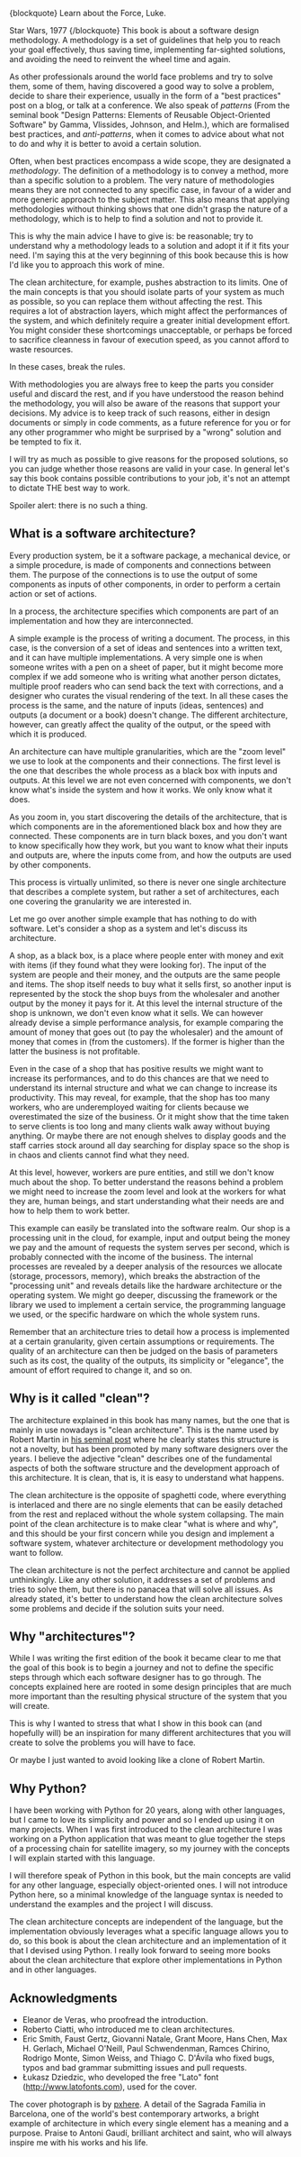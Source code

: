 {blockquote}
Learn about the Force, Luke.

Star Wars, 1977
{/blockquote}
This book is about a software design methodology. A methodology is a set of guidelines that help you to reach your goal effectively, thus saving time, implementing far-sighted solutions, and avoiding the need to reinvent the wheel time and again.

As other professionals around the world face problems and try to solve them, some of them, having discovered a good way to solve a problem, decide to share their experience, usually in the form of a "best practices" post on a blog, or talk at a conference. We also speak of *patterns* (From the seminal book "Design Patterns: Elements of Reusable Object-Oriented Software" by Gamma, Vlissides, Johnson, and Helm.), which are formalised best practices, and *anti-patterns*, when it comes to advice about what not to do and why it is better to avoid a certain solution.

Often, when best practices encompass a wide scope, they are designated a *methodology*. The definition of a methodology is to convey a method, more than a specific solution to a problem. The very nature of methodologies means they are not connected to any specific case, in favour of a wider and more generic approach to the subject matter. This also means that applying methodologies without thinking shows that one didn't grasp the nature of a methodology, which is to help to find a solution and not to provide it.

This is why the main advice I have to give is: be reasonable; try to understand why a methodology leads to a solution and adopt it if it fits your need. I'm saying this at the very beginning of this book because this is how I'd like you to approach this work of mine.

The clean architecture, for example, pushes abstraction to its limits. One of the main concepts is that you should isolate parts of your system as much as possible, so you can replace them without affecting the rest. This requires a lot of abstraction layers, which might affect the performances of the system, and which definitely require a greater initial development effort. You might consider these shortcomings unacceptable, or perhaps be forced to sacrifice cleanness in favour of execution speed, as you cannot afford to waste resources.

In these cases, break the rules.

With methodologies you are always free to keep the parts you consider useful and discard the rest, and if you have understood the reason behind the methodology, you will also be aware of the reasons that support your decisions. My advice is to keep track of such reasons, either in design documents or simply in code comments, as a future reference for you or for any other programmer who might be surprised by a "wrong" solution and be tempted to fix it.

I will try as much as possible to give reasons for the proposed solutions, so you can judge whether those reasons are valid in your case. In general let's say this book contains possible contributions to your job, it's not an attempt to dictate THE best way to work.

Spoiler alert: there is no such a thing.

## What is a software architecture?

Every production system, be it a software package, a mechanical device, or a simple procedure, is made of components and connections between them. The purpose of the connections is to use the output of some components as inputs of other components, in order to perform a certain action or set of actions.

In a process, the architecture specifies which components are part of an implementation and how they are interconnected.

A simple example is the process of writing a document. The process, in this case, is the conversion of a set of ideas and sentences into a written text, and it can have multiple implementations. A very simple one is when someone writes with a pen on a sheet of paper, but it might become more complex if we add someone who is writing what another person dictates, multiple proof readers who can send back the text with corrections, and a designer who curates the visual rendering of the text. In all these cases the process is the same, and the nature of inputs (ideas, sentences) and outputs (a document or a book) doesn't change. The different architecture, however, can greatly affect the quality of the output, or the speed with which it is produced.

An architecture can have multiple granularities, which are the "zoom level" we use to look at the components and their connections. The first level is the one that describes the whole process as a black box with inputs and outputs. At this level we are not even concerned with components, we don't know what's inside the system and how it works. We only know what it does.

As you zoom in, you start discovering the details of the architecture, that is which components are in the aforementioned black box and how they are connected. These components are in turn black boxes, and you don't want to know specifically how they work, but you want to know what their inputs and outputs are, where the inputs come from, and how the outputs are used by other components.

This process is virtually unlimited, so there is never one single architecture that describes a complete system, but rather a set of architectures, each one covering the granularity we are interested in.

Let me go over another simple example that has nothing to do with software. Let's consider a shop as a system and let's discuss its architecture.

A shop, as a black box, is a place where people enter with money and exit with items (if they found what they were looking for). The input of the system are people and their money, and the outputs are the same people and items. The shop itself needs to buy what it sells first, so another input is represented by the stock the shop buys from the wholesaler and another output by the money it pays for it. At this level the internal structure of the shop is unknown, we don't even know what it sells. We can however already devise a simple performance analysis, for example comparing the amount of money that goes out (to pay the wholesaler) and the amount of money that comes in (from the customers). If the former is higher than the latter the business is not profitable.

Even in the case of a shop that has positive results we might want to increase its performances, and to do this chances are that we need to understand its internal structure and what we can change to increase its productivity. This may reveal, for example, that the shop has too many workers, who are underemployed waiting for clients because we overestimated the size of the business. Or it might show that the time taken to serve clients is too long and many clients walk away without buying anything. Or maybe there are not enough shelves to display goods and the staff carries stock around all day searching for display space so the shop is in chaos and clients cannot find what they need.

At this level, however, workers are pure entities, and still we don't know much about the shop. To better understand the reasons behind a problem we might need to increase the zoom level and look at the workers for what they are, human beings, and start understanding what their needs are and how to help them to work better.

This example can easily be translated into the software realm. Our shop is a processing unit in the cloud, for example, input and output being the money we pay and the amount of requests the system serves per second, which is probably connected with the income of the business. The internal processes are revealed by a deeper analysis of the resources we allocate (storage, processors, memory), which breaks the abstraction of the "processing unit" and reveals details like the hardware architecture or the operating system. We might go deeper, discussing the framework or the library we used to implement a certain service, the programming language we used, or the specific hardware on which the whole system runs.

Remember that an architecture tries to detail how a process is implemented at a certain granularity, given certain assumptions or requirements. The quality of an architecture can then be judged on the basis of parameters such as its cost, the quality of the outputs, its simplicity or "elegance", the amount of effort required to change it, and so on.

## Why is it called "clean"?

The architecture explained in this book has many names, but the one that is mainly in use nowadays is "clean architecture". This is the name used by Robert Martin in [his seminal post](https://blog.cleancoder.com/uncle-bob/2012/08/13/the-clean-architecture.html) where he clearly states this structure is not a novelty, but has been promoted by many software designers over the years. I believe the adjective "clean" describes one of the fundamental aspects of both the software structure and the development approach of this architecture. It is clean, that is, it is easy to understand what happens.

The clean architecture is the opposite of spaghetti code, where everything is interlaced and there are no single elements that can be easily detached from the rest and replaced without the whole system collapsing. The main point of the clean architecture is to make clear "what is where and why", and this should be your first concern while you design and implement a software system, whatever architecture or development methodology you want to follow.

The clean architecture is not the perfect architecture and cannot be applied unthinkingly. Like any other solution, it addresses a set of problems and tries to solve them, but there is no panacea that will solve all issues. As already stated, it's better to understand how the clean architecture solves some problems and decide if the solution suits your need.

## Why "architectures"?

While I was writing the first edition of the book it became clear to me that the goal of this book is to begin a journey and not to define the specific steps through which each software designer has to go through. The concepts explained here are rooted in some design principles that are much more important than the resulting physical structure of the system that you will create.

This is why I wanted to stress that what I show in this book can (and hopefully will) be an inspiration for many different architectures that you will create to solve the problems you will have to face.

Or maybe I just wanted to avoid looking like a clone of Robert Martin.

## Why Python?

I have been working with Python for 20 years, along with other languages, but I came to love its simplicity and power and so I ended up using it on many projects. When I was first introduced to the clean architecture I was working on a Python application that was meant to glue together the steps of a processing chain for satellite imagery, so my journey with the concepts I will explain started with this language.

I will therefore speak of Python in this book, but the main concepts are valid for any other language, especially object-oriented ones. I will not introduce Python here, so a minimal knowledge of the language syntax is needed to understand the examples and the project I will discuss.

The clean architecture concepts are independent of the language, but the implementation obviously leverages what a specific language allows you to do, so this book is about the clean architecture and an implementation of it that I devised using Python. I really look forward to seeing more books about the clean architecture that explore other implementations in Python and in other languages.

## Acknowledgments


* Eleanor de Veras, who proofread the introduction.
* Roberto Ciatti, who introduced me to clean architectures.
* Eric Smith, Faust Gertz, Giovanni Natale, Grant Moore, Hans Chen, Max H. Gerlach, Michael O'Neill, Paul Schwendenman, Ramces Chirino, Rodrigo Monte, Simon Weiss, and Thiago C. D'Ávila  who fixed bugs, typos and bad grammar submitting issues and pull requests.
* Łukasz Dziedzic, who developed the free "Lato" font (<http://www.latofonts.com>), used for the cover.

The cover photograph is by [pxhere](https://pxhere.com/en/photo/1453753). A detail of the Sagrada Familia in Barcelona, one of the world's best contemporary artworks, a bright example of architecture in which every single element has a meaning and a purpose. Praise to Antoni Gaudí, brilliant architect and saint, who will always inspire me with his works and his life.

